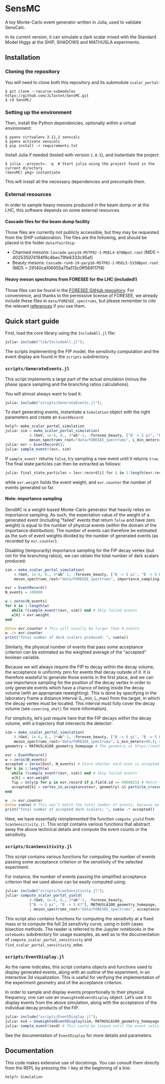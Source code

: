 # SensMC

A toy Monte-Carlo event generator written in Julia, used to validate SensCalc.

In its current version, it can simulate a dark scalar mixed with the Standard Model Higgs at the SHiP, SHADOWS and MATHUSLA experiments.

## Installation

### Cloning the repository

You will need to clone both this repository and its submodule `scalar_portal`:
```
$ git clone --recurse-submodules https://github.com/JLTastet/SensMC.git
$ cd SensMC/
```

### Setting up the environment

Then, install the Python dependencies, optionally within a virtual environment:
```
$ pyenv virtualenv 3.11.2 senscalc
$ pyenv activate senscalc
$ pip install -r requirements.txt
```

Install Julia if needed (tested with version `1.8.5`), and instantiate the project:
```
$ julia --project=. -q  # Start julia using the project found in the current directory
(SensMC) pkg> instantiate
```
This will install all the necessary dependencies and precompile them.

### External resources

In order to sample heavy mesons produced in the beam dump or at the LHC, this software depends on some external resources.

#### Cascade files for the beam dump facility

Those files are currently not publicly accessible, but they may be requested from the SHiP collaboration.
The files are the following, and should be placed in the folder `data/FairShip`:
* Charmed mesons: `Cascade-parp16-MSTP82-1-MSEL4-978Bpot.root`
  (MD5 = 402535074194f9c4bec79fe6333c95af)
* Beauty mesons: `Cascade-run0-19-parp16-MSTP82-1-MSEL5-5338Bpot.root`
  (MD5 = 29140ca106955a75a113c0ff569117f8)

#### Heavy meson spectrums from FORESEE for the LHC (included!)

Those files can be found in the [FORESEE GitHub repository](https://github.com/KlingFelix/FORESEE/tree/main/files/hadrons/14TeV/Pythia8).
For convenience, and thanks to the permissive license of FORESEE, we already include these files in `data/FORESEE_spectrums`, but please remember to cite the relevant [references](https://github.com/KlingFelix/FORESEE/tree/main#references) if you use them.

## Quick start guide

First, load the core library using the `IncludeAll.jl` file:
```julia
julia> include("lib/IncludeAll.jl");
```

The scripts implementing the FIP model, the sensitivity computation and the event display are found in the `scripts` subdirectory.

### `scripts/GenerateEvents.jl`

This script implements a large part of the actual simulation (minus the phase space sampling and the branching ratios calculations).

You will almost always want to load it:
```julia
julia> include("scripts/GenerateEvents.jl");
```

To start generating events, instantiate a `Simulation` object with the right parameters and create an `EventRecord`:
```julia
help?> make_scalar_portal_simulation
julia> sim = make_scalar_portal_simulation(
           4.0GeV, 1e-6, 0., 3*ab^-1, :foresee_beauty, ["B -> S pi", "B -> S K?"], 200.;
           meson_spectrums_root="data/FORESEE_spectrums", L_min_meters=90.);
julia> evr = EventRecord();
julia> sample_event!(evr, sim)
```
If `sample_event!` returns `false`, try sampling a new event until it returns `true`.
The final state particles can then be extracted as follows:
```julia
julia> final_state_particles = [evr.record[i] for i in 1:length(evr.record) if evr.parent_index[i] > 1 && evr.is_live[i] && evr.is_final[i]]
```
while `evr.weight` holds the event weight, and `evr.counter` the number of events generated so far.

#### Note: importance sampling

SensMC is a weight-based Monte-Carlo generator that heavily relies on importance sampling.
As such, the expectation value of the weight of a generated event (including "failed" events that return `false` and have zero weight) is equal to the number of physical events (_within_ the domain of the importance distribution).
The number of events can therefore be estimated as the sum of event weights divided by the number of generated events (as recorded by `evr.counter`).

Disabling (temporarily) importance sampling for the FIP decay vertex (but not for the branching ratios), we can obtain the total number of dark scalars produced:
```julia
sim = make_scalar_portal_simulation(
    4.0GeV, 1e-6, 0., 3*ab^-1, :foresee_beauty, ["B -> S pi", "B -> S K?"], Inf; # L_max must be set to infinity when the decay vertex importance sampling is disabled
    meson_spectrums_root="data/FORESEE_spectrums", importance_sampling=false);

evr = EventRecord()
N_events = 100000

w = zeros(N_events)
for k in 1:length(w)
   while !(sample_event!(evr, sim)) end # Skip failed events
   w[k] = evr.weight
end

@show evr.counter # This will usually be larger than N_events
w ./= evr.counter
print("Total number of dark scalars produced: ", sum(w))
```

Similarly, the physical number of events that pass some acceptance criterion can be estimated as the weighted average of the "accepted" boolean variable.

Because we will always require the FIP to decay within the decay volume, the acceptance is uniformly zero for events that decay outside of it.
It is therefore wasteful to generate those events in the first place, and we can use importance sampling for the position of the decay vertex in order to only generate events which have a chance of being inside the decay volume (with an appropriate reweighting). 
This is done by specifying in the laboratory frame a distance interval (L_min, L_max) from the target, in which the decay vertex must be located. This interval must fully cover the decay volume (see `covering_shell` for more information).

For simplicity, let’s just require here that the FIP decays within the decay volume, with a trajectory that intersects the detector:
```julia
sim = make_scalar_portal_simulation(
    4.0GeV, 1e-6, 0., 3*ab^-1, :foresee_beauty, ["B -> S pi", "B -> S K?"], 200.; # L_max = 200 m (mandatory parameter)
    meson_spectrums_root="data/FORESEE_spectrums", L_min_meters=90.); # L_min = 90 m (zero by default)
geometry = MATHUSLA100_geometry_homepage # The geometry at https://mathusla-experiment.web.cern.ch/ (as of 2023-05-18)

evr = EventRecord()
w = zeros(N_events)
accepted = zeros(Bool, N_events) # Store whether each even is accepted or rejected
for k in 1:length(w)
   while !(sample_event!(evr, sim)) end # Skip failed events
   w[k] = evr.weight
   fip = only(p for p in evr.record if p.field.id == 9900025) # Match the PDG code of the dark scalar
   accepted[k] = vertex_in_acceptance(evr, geometry) && particle_crosses_detector(fip, zero(Vec3), geometry)
end

w ./= evr.counter
@show sum(w) # This won’t match the total number of events, because we only generate those events which have a chance of being accepted
print("Total number of accepted dark scalars: ", sum(w .* accepted))
```

Here, we have essentially reimplemented the function `compute_yield` from `ScanSensitivity.jl`.
This script contains various functions that abstract away the above technical details and compute the event counts or the sensitivity.

### `scripts/ScanSensitivity.jl`

This script contains various functions for computing the number of events passing some acceptance criterion or the sensitivity of the selected experiment.

For instance, the number of events passing the simplified acceptance criterion that we used above can be easily computed using:
```julia
julia> include("scripts/ScanSensitivity.jl");
julia> compute_scalar_portal_yield(
           4.0GeV, 1e-6, 0., 3*ab^-1, :foresee_beauty,
           ["B -> S pi", "B -> S K?"], MATHUSLA100_geometry_homepage, 1000000
           ; meson_spectrums_root="data/FORESEE_spectrums", acceptance=:fip_only)
```

This script also contains functions for computing the sensitivity at a fixed mass or to compute the full 2d sensitivity curve, using in both cases bisection methods.
The reader is referred to the Jupyter notebooks in the `notebooks` subdirectory for usage examples, as well as to the documentation of `compute_scalar_portal_sensitivity` and `find_scalar_portal_sensitivity_mdbm`.

### `scripts/EventDisplay.jl`

As the name indicates, this script contains objects and functions used to display generated events, along with an outline of the experiment, in an interactive 3d visualization.
This is useful for verifying the implementation of the experiment geometry and of the acceptance criterion.

In order to sample and display events proportionally to their physical frequency, one can use an `UnweightedEventDisplay` object.
Let’s use it to display events from the above simulation, along with the acceptance of the individual decay products of the FIP.

```julia
julia> include("scripts/EventDisplay.jl");
julia> evd = UnweightedEventDisplay(sim, MATHUSLA100_geometry_homepage; z_max_meters=200., colorscheme=color_by_acceptance)
julia> sample_event!(evd) # This could be looped until the event satisfies the acceptance criterion
```

See the documentation of `EventDisplay` for more details and parameters.

## Documentation

This code makes extensive use of docstrings. You can consult them directly from the REPL by pressing the `?` key at the beginning of a line:
```
help?> Simulation
```
